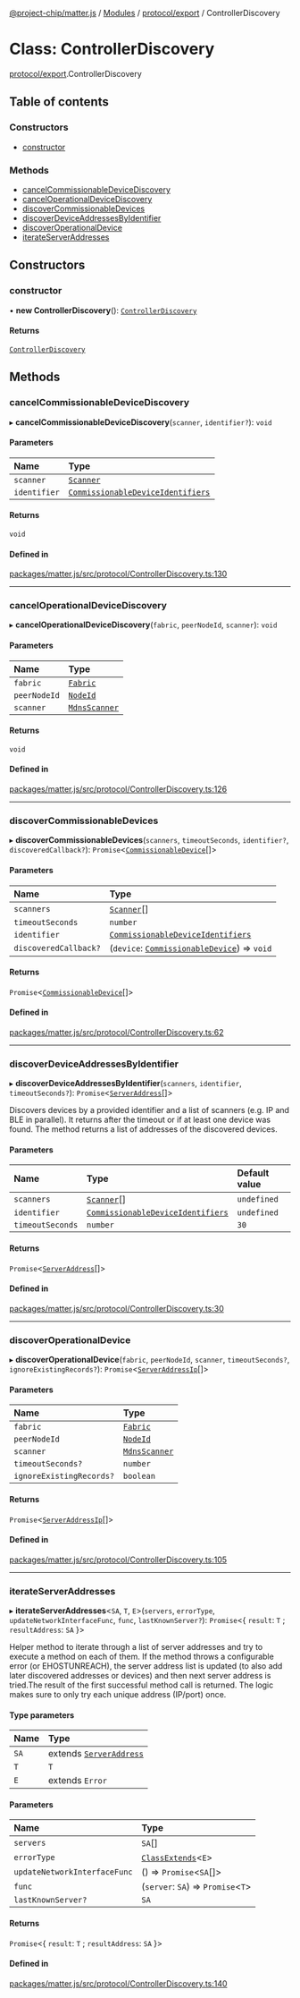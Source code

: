 [@project-chip/matter.js](../README.md) / [Modules](../modules.md) / [protocol/export](../modules/protocol_export.md) / ControllerDiscovery

# Class: ControllerDiscovery

[protocol/export](../modules/protocol_export.md).ControllerDiscovery

## Table of contents

### Constructors

- [constructor](protocol_export.ControllerDiscovery.md#constructor)

### Methods

- [cancelCommissionableDeviceDiscovery](protocol_export.ControllerDiscovery.md#cancelcommissionabledevicediscovery)
- [cancelOperationalDeviceDiscovery](protocol_export.ControllerDiscovery.md#canceloperationaldevicediscovery)
- [discoverCommissionableDevices](protocol_export.ControllerDiscovery.md#discovercommissionabledevices)
- [discoverDeviceAddressesByIdentifier](protocol_export.ControllerDiscovery.md#discoverdeviceaddressesbyidentifier)
- [discoverOperationalDevice](protocol_export.ControllerDiscovery.md#discoveroperationaldevice)
- [iterateServerAddresses](protocol_export.ControllerDiscovery.md#iterateserveraddresses)

## Constructors

### constructor

• **new ControllerDiscovery**(): [`ControllerDiscovery`](protocol_export.ControllerDiscovery.md)

#### Returns

[`ControllerDiscovery`](protocol_export.ControllerDiscovery.md)

## Methods

### cancelCommissionableDeviceDiscovery

▸ **cancelCommissionableDeviceDiscovery**(`scanner`, `identifier?`): `void`

#### Parameters

| Name | Type |
| :------ | :------ |
| `scanner` | [`Scanner`](../interfaces/common_export.Scanner.md) |
| `identifier` | [`CommissionableDeviceIdentifiers`](../modules/common_export.md#commissionabledeviceidentifiers) |

#### Returns

`void`

#### Defined in

[packages/matter.js/src/protocol/ControllerDiscovery.ts:130](https://github.com/project-chip/matter.js/blob/dfd1dc35/packages/matter.js/src/protocol/ControllerDiscovery.ts#L130)

___

### cancelOperationalDeviceDiscovery

▸ **cancelOperationalDeviceDiscovery**(`fabric`, `peerNodeId`, `scanner`): `void`

#### Parameters

| Name | Type |
| :------ | :------ |
| `fabric` | [`Fabric`](fabric_export.Fabric.md) |
| `peerNodeId` | [`NodeId`](../modules/datatype_export.md#nodeid) |
| `scanner` | [`MdnsScanner`](mdns_export.MdnsScanner.md) |

#### Returns

`void`

#### Defined in

[packages/matter.js/src/protocol/ControllerDiscovery.ts:126](https://github.com/project-chip/matter.js/blob/dfd1dc35/packages/matter.js/src/protocol/ControllerDiscovery.ts#L126)

___

### discoverCommissionableDevices

▸ **discoverCommissionableDevices**(`scanners`, `timeoutSeconds`, `identifier?`, `discoveredCallback?`): `Promise`\<[`CommissionableDevice`](../modules/common_export.md#commissionabledevice)[]\>

#### Parameters

| Name | Type |
| :------ | :------ |
| `scanners` | [`Scanner`](../interfaces/common_export.Scanner.md)[] |
| `timeoutSeconds` | `number` |
| `identifier` | [`CommissionableDeviceIdentifiers`](../modules/common_export.md#commissionabledeviceidentifiers) |
| `discoveredCallback?` | (`device`: [`CommissionableDevice`](../modules/common_export.md#commissionabledevice)) => `void` |

#### Returns

`Promise`\<[`CommissionableDevice`](../modules/common_export.md#commissionabledevice)[]\>

#### Defined in

[packages/matter.js/src/protocol/ControllerDiscovery.ts:62](https://github.com/project-chip/matter.js/blob/dfd1dc35/packages/matter.js/src/protocol/ControllerDiscovery.ts#L62)

___

### discoverDeviceAddressesByIdentifier

▸ **discoverDeviceAddressesByIdentifier**(`scanners`, `identifier`, `timeoutSeconds?`): `Promise`\<[`ServerAddress`](../modules/common_export.md#serveraddress)[]\>

Discovers devices by a provided identifier and a list of scanners (e.g. IP and BLE in parallel).
It returns after the timeout or if at least one device was found.
The method returns a list of addresses of the discovered devices.

#### Parameters

| Name | Type | Default value |
| :------ | :------ | :------ |
| `scanners` | [`Scanner`](../interfaces/common_export.Scanner.md)[] | `undefined` |
| `identifier` | [`CommissionableDeviceIdentifiers`](../modules/common_export.md#commissionabledeviceidentifiers) | `undefined` |
| `timeoutSeconds` | `number` | `30` |

#### Returns

`Promise`\<[`ServerAddress`](../modules/common_export.md#serveraddress)[]\>

#### Defined in

[packages/matter.js/src/protocol/ControllerDiscovery.ts:30](https://github.com/project-chip/matter.js/blob/dfd1dc35/packages/matter.js/src/protocol/ControllerDiscovery.ts#L30)

___

### discoverOperationalDevice

▸ **discoverOperationalDevice**(`fabric`, `peerNodeId`, `scanner`, `timeoutSeconds?`, `ignoreExistingRecords?`): `Promise`\<[`ServerAddressIp`](../modules/common_export.md#serveraddressip)[]\>

#### Parameters

| Name | Type |
| :------ | :------ |
| `fabric` | [`Fabric`](fabric_export.Fabric.md) |
| `peerNodeId` | [`NodeId`](../modules/datatype_export.md#nodeid) |
| `scanner` | [`MdnsScanner`](mdns_export.MdnsScanner.md) |
| `timeoutSeconds?` | `number` |
| `ignoreExistingRecords?` | `boolean` |

#### Returns

`Promise`\<[`ServerAddressIp`](../modules/common_export.md#serveraddressip)[]\>

#### Defined in

[packages/matter.js/src/protocol/ControllerDiscovery.ts:105](https://github.com/project-chip/matter.js/blob/dfd1dc35/packages/matter.js/src/protocol/ControllerDiscovery.ts#L105)

___

### iterateServerAddresses

▸ **iterateServerAddresses**\<`SA`, `T`, `E`\>(`servers`, `errorType`, `updateNetworkInterfaceFunc`, `func`, `lastKnownServer?`): `Promise`\<\{ `result`: `T` ; `resultAddress`: `SA`  }\>

Helper method to iterate through a list of server addresses and try to execute a method on each of them. If the
method throws a configurable error (or EHOSTUNREACH), the server address list is updated (to also add later
discovered addresses or devices) and then next server address is tried.The result of the first successful method
call is returned. The logic makes sure to only try each unique address (IP/port) once.

#### Type parameters

| Name | Type |
| :------ | :------ |
| `SA` | extends [`ServerAddress`](../modules/common_export.md#serveraddress) |
| `T` | `T` |
| `E` | extends `Error` |

#### Parameters

| Name | Type |
| :------ | :------ |
| `servers` | `SA`[] |
| `errorType` | [`ClassExtends`](../modules/util_export.md#classextends)\<`E`\> |
| `updateNetworkInterfaceFunc` | () => `Promise`\<`SA`[]\> |
| `func` | (`server`: `SA`) => `Promise`\<`T`\> |
| `lastKnownServer?` | `SA` |

#### Returns

`Promise`\<\{ `result`: `T` ; `resultAddress`: `SA`  }\>

#### Defined in

[packages/matter.js/src/protocol/ControllerDiscovery.ts:140](https://github.com/project-chip/matter.js/blob/dfd1dc35/packages/matter.js/src/protocol/ControllerDiscovery.ts#L140)
